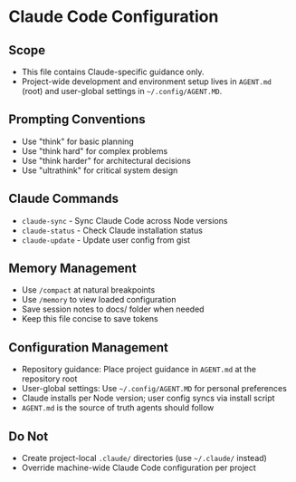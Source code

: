 # Claude Code Configuration

## Scope
- This file contains Claude-specific guidance only.
- Project-wide development and environment setup lives in `AGENT.md` (root) and user-global settings in `~/.config/AGENT.MD`.

## Prompting Conventions
- Use "think" for basic planning
- Use "think hard" for complex problems
- Use "think harder" for architectural decisions
- Use "ultrathink" for critical system design

## Claude Commands
- `claude-sync` - Sync Claude Code across Node versions
- `claude-status` - Check Claude installation status
- `claude-update` - Update user config from gist

## Memory Management
- Use `/compact` at natural breakpoints
- Use `/memory` to view loaded configuration
- Save session notes to docs/ folder when needed
- Keep this file concise to save tokens

## Configuration Management
- Repository guidance: Place project guidance in `AGENT.md` at the repository root
- User-global settings: Use `~/.config/AGENT.MD` for personal preferences
- Claude installs per Node version; user config syncs via install script
- `AGENT.md` is the source of truth agents should follow

## Do Not
- Create project-local `.claude/` directories (use `~/.claude/` instead)
- Override machine-wide Claude Code configuration per project